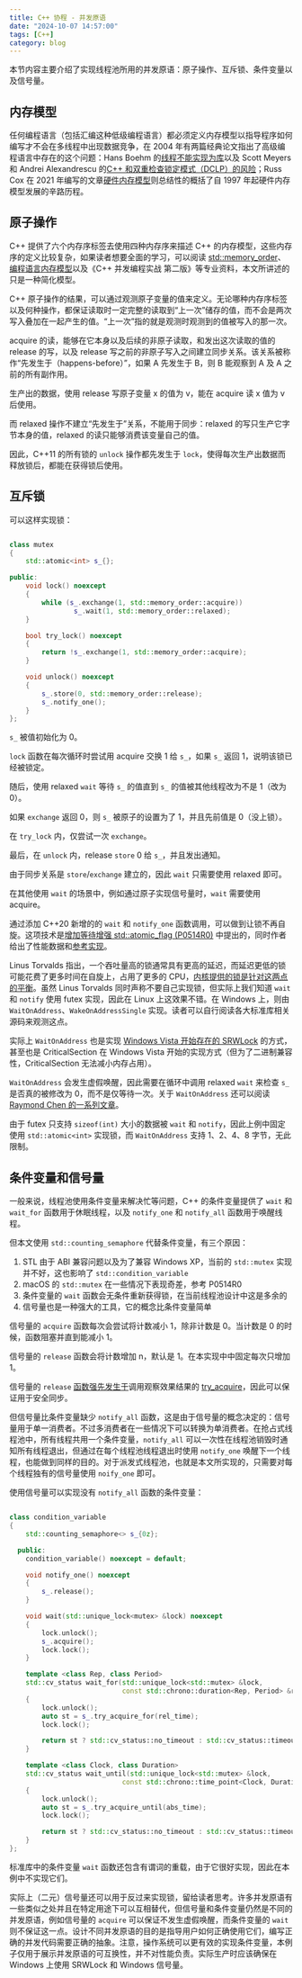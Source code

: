 ```yaml
---
title: C++ 协程 - 并发原语
date: "2024-10-07 14:57:00"
tags: [C++]
category: blog
---
```

本节内容主要介绍了实现线程池所用的并发原语：原子操作、互斥锁、条件变量以及信号量。

<!-- more -->

## 内存模型

任何编程语言（包括汇编这种低级编程语言）都必须定义内存模型以指导程序如何编写才不会在多线程中出现数据竞争，在 2004 年有两篇经典论文指出了高级编程语言中存在的这个问题：Hans Boehm 的[线程不能实现为库](https://typeset.io/pdf/threads-cannot-be-implemented-as-a-library-4iip70j70p.pdf)以及 Scott Meyers 和 Andrei Alexandrescu 的[C++ 和双重检查锁定模式（DCLP）的风险](https://mysteriouspreserve.com/blog/2021/09/20/Cpp-and-the-Perils-of-Double-Checked-Locking/)；Russ Cox 在 2021 年编写的文章[硬件内存模型](https://mysteriouspreserve.com/blog/2023/04/19/Hardware-Memory-Model-zh/)则总结性的概括了自 1997 年起硬件内存模型发展的辛路历程。

## 原子操作

C++ 提供了六个内存序标签去使用四种内存序来描述 C++ 的内存模型，这些内存序的定义比较复杂，如果读者想要全面的学习，可以阅读 [std::memory\_order](https://zh.cppreference.com/w/cpp/atomic/memory_order)、[编程语言内存模型](https://mysteriouspreserve.com/blog/2023/04/19/Programing-Memory-Models-ch/)以及《C++ 并发编程实战 第二版》等专业资料，本文所讲述的只是一种简化模型。

C++ 原子操作的结果，可以通过观测原子变量的值来定义。无论哪种内存序标签以及何种操作，都保证读取时一定完整的读取到“上一次”储存的值，而不会是两次写入叠加在一起产生的值。“上一次”指的就是观测时观测到的值被写入的那一次。

acquire 的读，能够在它本身以及后续的非原子读取，和发出这次读取的值的 release 的写，以及 release 写之前的非原子写入之间建立同步关系。该关系被称作“先发生于（happens-before）”，如果 A 先发生于 B，则 B 能观察到 A 及 A 之前的所有副作用。

生产出的数据，使用 release 写原子变量 x 的值为 v，能在 acquire 读 x 值为 v 后使用。

而 relaxed 操作不建立“先发生于”关系，不能用于同步：relaxed 的写只生产它字节本身的值，relaxed 的读只能够消费该变量自己的值。

因此，C++11 的所有锁的 `unlock` 操作都先发生于 `lock`，使得每次生产出数据而释放锁后，都能在获得锁后使用。

## 互斥锁

可以这样实现锁：

```cpp

class mutex
{
	std::atomic<int> s_{};

public:
	void lock() noexcept
	{
		while (s_.exchange(1, std::memory_order::acquire))
				s_.wait(1, std::memory_order::relaxed);
	}

	bool try_lock() noexcept
	{
		return !s_.exchange(1, std::memory_order::acquire);
	}

	void unlock() noexcept
	{
		s_.store(0, std::memory_order::release);
		s_.notify_one();
	}
};

```

`s_` 被值初始化为 0。

`lock` 函数在每次循环时尝试用 acquire 交换 1 给 `s_`，如果 `s_` 返回 1，说明该锁已经被锁定。

随后，使用 relaxed `wait` 等待 `s_` 的值直到 `s_` 的值被其他线程改为不是 1（改为 0）。

如果 `exchange` 返回 0，则 `s_` 被原子的设置为了 1，并且先前值是 0（没上锁）。

在 `try_lock` 内，仅尝试一次 `exchange`。

最后，在 `unlock` 内，release `store` 0 给 `s_`，并且发出通知。

由于同步关系是 `store`/`exchange` 建立的，因此 `wait` 只需要使用 relaxed 即可。

在其他使用 `wait` 的场景中，例如通过原子实现信号量时，`wait` 需要使用 acquire。

通过添加 C++20 新增的的 `wait` 和 `notify_one` 函数调用，可以做到让锁不再自旋。这项技术是[增加等待增强 std::atomic\_flag (P0514R0)](https://www.open-std.org/jtc1/sc22/wg21/docs/papers/2016/p0514r0.pdf) 中提出的，同时作者给出了性能数据和[参考实现](https://github.com/ogiroux/semaphore/blob/master/lib/semaphore.cpp)。

Linus Torvalds 指出，一个吞吐量高的锁通常具有更高的延迟，而延迟更低的锁可能花费了更多时间在自旋上，占用了更多的 CPU，[内核提供的锁是针对这两点的平衡](https://www.realworldtech.com/forum/?threadid=189711&curpostid=189723)。虽然 Linus Torvalds 同时声称不要自己实现锁，但实际上我们知道 `wait` 和 `notify` 使用 futex 实现，因此在 Linux 上这效果不错。在 Windows 上，则由 `WaitOnAddress`、`WakeOnAddressSingle` 实现。读者可以自行阅读各大标准库相关源码来观测这点。

实际上 `WaitOnAddress` 也是实现 [Windows Vista 开始存在的 SRWLock](https://learn.microsoft.com/en-us/archive/msdn-magazine/2012/november/windows-with-c-the-evolution-of-synchronization-in-windows-and-c) 的方式，甚至也是 CriticalSection 在 Windows Vista 开始的实现方式（但为了二进制兼容性，CriticalSection 无法减小内存占用）。

`WaitOnAddress` 会发生虚假唤醒，因此需要在循环中调用 relaxed `wait` 来检查 `s_` 是否真的被修改为 0，而不是仅等待一次。关于 `WaitOnAddress` 还可以阅读 [Raymond Chen 的一系列文章](https://devblogs.microsoft.com/oldnewthing/20201214-00/?p=104544)。

由于 futex 只支持 `sizeof(int)` 大小的数据被 `wait` 和 `notify`，因此上例中固定使用 `std::atomic<int>` 实现锁，而 `WaitOnAddress` 支持 1、2、4、8 字节，无此限制。

## 条件变量和信号量

一般来说，线程池使用条件变量来解决忙等问题，C++ 的条件变量提供了 `wait` 和 `wait_for` 函数用于休眠线程，以及 `notify_one` 和 `notify_all` 函数用于唤醒线程。

但本文使用 `std::counting_semaphore` 代替条件变量，有三个原因：

1. STL 由于 ABI 兼容问题以及为了兼容 Windows XP，当前的 `std::mutex` 实现并不好，这也影响了 `std::condition_variable`
2. macOS 的 `std::mutex` 在一些情况下表现奇差，参考 P0514R0
3. 条件变量的 `wait` 函数会无条件重新获得锁，在当前线程池设计中这是多余的
4. 信号量也是一种强大的工具，它的概念比条件变量简单

信号量的 `acquire` 函数每次会尝试将计数减小 1，除非计数是 0。当计数是 0 的时候，函数阻塞并直到能减小 1。

信号量的 `release` 函数会将计数增加 n，默认是 1。在本实现中中固定每次只增加 1。

信号量的 `release` [函数强先发生于](https://zh.cppreference.com/w/cpp/atomic/memory_order#%E5%BC%BA%E5%85%88%E5%8F%91%E7%94%9F%E4%BA%8E)调用观察效果结果的 [try\_acquire](https://eel.is/c++draft/thread.sema#cnt-10)，因此可以保证用于安全同步。

但信号量比条件变量缺少 `notify_all` 函数，这是由于信号量的概念决定的：信号量用于单一消费者。不过多消费者在一些情况下可以转换为单消费者。在抢占式线程池中，所有线程共用一个条件变量，`notify_all` 可以一次性在线程池销毁时通知所有线程退出，但通过在每个线程池线程退出时使用 `notify_one` 唤醒下一个线程，也能做到同样的目的。对于派发式线程池，也就是本文所实现的，只需要对每个线程独有的信号量使用 `noify_one` 即可。

使用信号量可以实现没有 `notify_all` 函数的条件变量：

```cpp

class condition_variable
{
	std::counting_semaphore<> s_{0z};

  public:
	condition_variable() noexcept = default;

	void notify_one() noexcept
	{
		s_.release();
	}

	void wait(std::unique_lock<mutex> &lock) noexcept
	{
		lock.unlock();
		s_.acquire();
		lock.lock();
	}

	template <class Rep, class Period>
	std::cv_status wait_for(std::unique_lock<std::mutex> &lock,
							const std::chrono::duration<Rep, Period> &rel_time)
	{
		lock.unlock();
		auto st = s_.try_acquire_for(rel_time);
		lock.lock();

		return st ? std::cv_status::no_timeout : std::cv_status::timeout;
	}

	template <class Clock, class Duration>
	std::cv_status wait_until(std::unique_lock<std::mutex> &lock,
							const std::chrono::time_point<Clock, Duration> &abs_time)
	{
		lock.unlock();
		auto st = s_.try_acquire_until(abs_time);
		lock.lock();

		return st ? std::cv_status::no_timeout : std::cv_status::timeout;
	}
};

```

标准库中的条件变量 `wait` 函数还包含有谓词的重载，由于它很好实现，因此在本例中不实现它们。

实际上（二元）信号量还可以用于反过来实现锁，留给读者思考。许多并发原语有一些类似之处并且在特定用途下可以互相替代，但信号量和条件变量仍然是不同的并发原语，例如信号量的 `acquire` 可以保证不发生虚假唤醒，而条件变量的 `wait` 则不保证这一点。设计不同并发原语的目的是指导用户如何正确使用它们，编写正确的并发代码需要正确的抽象。注意，操作系统可以更有效的实现条件变量，本例子仅用于展示并发原语的可互换性，并不对性能负责。实际生产时应该确保在 Windows 上使用 SRWLock 和 Windows 信号量。
